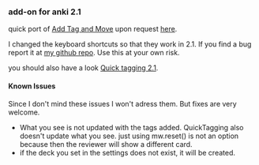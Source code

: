 ### add-on for anki 2.1

quick port of [Add Tag and Move](https://ankiweb.net/shared/info/1521848036) upon request [here](https://www.reddit.com/r/Anki/comments/ax2y2r/how_do_i_set_my_anki_deck_to_take_out_review/). 

I changed the keyboard shortcuts so that they work in 2.1. If you find a bug report it at [my github repo](https://github.com/ijgnd/anki21__Add_Tag_and_Move/issues). Use this at your own risk.

you should also have a look [Quick tagging 2.1](https://ankiweb.net/shared/info/304770511).

#### Known Issues 

Since I don't mind these issues I won't adress them. But fixes are very welcome.

- What you see is not updated with the tags added. QuickTagging also doesn't update what you see. just using mw.reset() is not an option because then the reviewer will show a different card.
- if the deck you set in the settings does not exist, it will be created.




